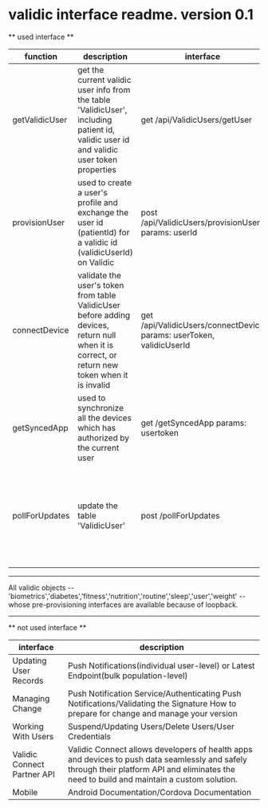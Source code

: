 # validic interface readme. version 0.1

** used interface **

function | description | interface | validic interface
---------------|--------------|-----------|----------------
getValidicUser | get the current validic user info from the table 'ValidicUser', including patient id, validic user id and validic user token properties | get /api/ValidicUsers/getUser |  api.validic.com/v1/organizations/:organization_id/users/:user_id/refresh_token.json  api.validic.com/v1/organizations/:organization_id/users.json  
provisionUser | used to create a user's profile and exchange the user id (patientId) for a validic id (validicUserId) on Validic | post /api/ValidicUsers/provisionUser  params: userId |  api.validic.com/v1/organizations/:organization_id/users/:user_id/refresh_token.json  api.validic.com/v1/organizations/:organization_id/users.json 
connectDevice | validate the user's token from table ValidicUser before adding devices, return null when it is correct, or return new token when it is invalid | get /api/ValidicUsers/connectDevice params: userToken, validicUserId |  api.validic.com/v1/organizations/:organization_id/users/:user_id/refresh_token.json
getSyncedApp | used to synchronize all the devices which has authorized by the current user | get /getSyncedApp params: usertoken |  api.validic.com/v1/organizations/{ORGANIZATION_ID}/apps.json?authentication_token={USER_ACCESS_TOKEN}&access_token={ORGANIZATION_ACCESS_TOKEN}
pollForUpdates | update the table 'ValidicUser' | post /pollForUpdates |  api.validic.com/v1/organizations/{ORGANIZATION_ID}/users.json?access_token={ORGANIZATION_ACCESS_TOKEN}&status=all   api.validic.com/v1/organizations/:organization_id/users/:user_id/refresh_token.json  api.validic.com/v1/organizations/:organization_id/users/:user_id/fitness.json  api.validic.com/v1/organizations/:organization_id/users/:user_id/routine.json  api.validic.com/v1/organizations/:organization_id/users/:user_id/nutrition.json  api.validic.com/v1/organizations/:organization_id/users/:user_id/sleep.json  api.validic.com/v1/organizations/:organization_id/users/:user_id/weight.json  api.validic.com/v1/organizations/:organization_id/users/:user_id/diabetes.json  api.validic.com/v1/organizations/:organization_id/users/:user_id/biometrics.json


***

All validic objects -- 'biometrics','diabetes','fitness','nutrition','routine','sleep','user','weight' -- whose pre-provisioning interfaces are available because of loopback.

***


** not used interface **

interface  |  description
------------------------|-------------------------------------------------------
Updating User Records    | Push Notifications(individual user-level) or Latest Endpoint(bulk population-level)
Managing Change   |  Push Notification Service/Authenticating Push Notifications/Validating the Signature  How to prepare for change and manage your version
Working With Users  | Suspend/Updating Users/Delete Users/User Credentials
Validic Connect Partner API | Validic Connect allows developers of health apps and devices to push data seamlessly and safely through their platform API and eliminates the need to build and maintain a custom solution.
Mobile  |  Android Documentation/Cordova Documentation
